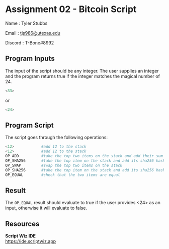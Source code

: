 # Assignment 02 - Bitcoin Script

Name    : Tyler Stubbs

Email   : tjs986@utexas.edu

Discord : T-Bone#8992

## Program Inputs

The input of the script should be any integer. The user supplies an integer
and the program returns true if the integer matches the magical number of 24.

```python
<33>
```

or

```python
<24>
```

## Program Script

The script goes through the following operations:

```python
<12>            #add 12 to the stack
<12>            #add 12 to the stack
OP_ADD          #take the top two items on the stack and add their sum to the stack
OP_SHA256       #take the top item on the stack and add its sha256 hash back to the stack
OP_SWAP         #swap the top two items on the stack
OP_SHA256       #take the top item on the stack and add its sha256 hash back to the stack
OP_EQUAL        #check that the two items are equal
```

## Result

The `OP_EQUAL` result should evaluate to true if the user provides <24> as an input, otherwise
it will evaluate to false.

## Resources

**Script Wiz IDE**  
https://ide.scriptwiz.app

